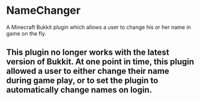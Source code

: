 # NameChanger
A Minecraft Bukkit plugin which allows a user to change his or her name in game on the fly.

This plugin no longer works with the latest version of Bukkit. At one point in time, this plugin allowed a user to either change their name during game play, or to set the plugin to automatically change names on login.
-
